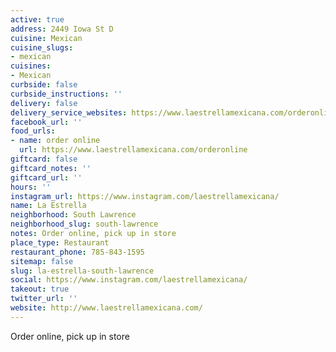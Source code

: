 ```yaml
---
active: true
address: 2449 Iowa St D
cuisine: Mexican
cuisine_slugs:
- mexican
cuisines:
- Mexican
curbside: false
curbside_instructions: ''
delivery: false
delivery_service_websites: https://www.laestrellamexicana.com/orderonline
facebook_url: ''
food_urls:
- name: order online
  url: https://www.laestrellamexicana.com/orderonline
giftcard: false
giftcard_notes: ''
giftcard_url: ''
hours: ''
instagram_url: https://www.instagram.com/laestrellamexicana/
name: La Estrella
neighborhood: South Lawrence
neighborhood_slug: south-lawrence
notes: Order online, pick up in store
place_type: Restaurant
restaurant_phone: 785-843-1595
sitemap: false
slug: la-estrella-south-lawrence
social: https://www.instagram.com/laestrellamexicana/
takeout: true
twitter_url: ''
website: http://www.laestrellamexicana.com/
---
```


Order online, pick up in store